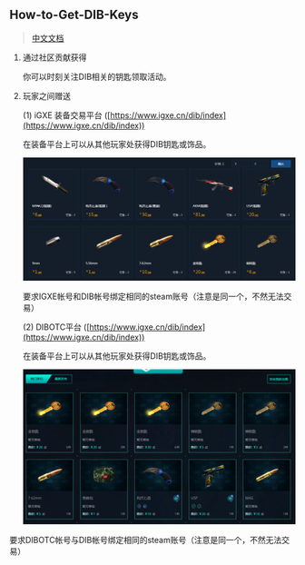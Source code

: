 ## How-to-Get-DIB-Keys

> [中文文档](./README_ZH)

1. 通过社区贡献获得

   你可以时刻关注DIB相关的钥匙领取活动。

2. 玩家之间赠送

   (1) iGXE 装备交易平台 ([https://www.igxe.cn/dib/index](https://www.igxe.cn/dib/index))

   在装备平台上可以从其他玩家处获得DIB钥匙或饰品。

   ![1.png](./images/1.png)

   要求IGXE帐号和DIB帐号绑定相同的steam账号（注意是同一个，不然无法交易）

   (2) DIBOTC平台 ([https://www.igxe.cn/dib/index](https://www.igxe.cn/dib/index))

   在装备平台上可以从其他玩家处获得DIB钥匙或饰品。

   ![2.png](./images/2.png)

  要求DIBOTC帐号与DIB帐号绑定相同的steam账号（注意是同一个，不然无法交易）
